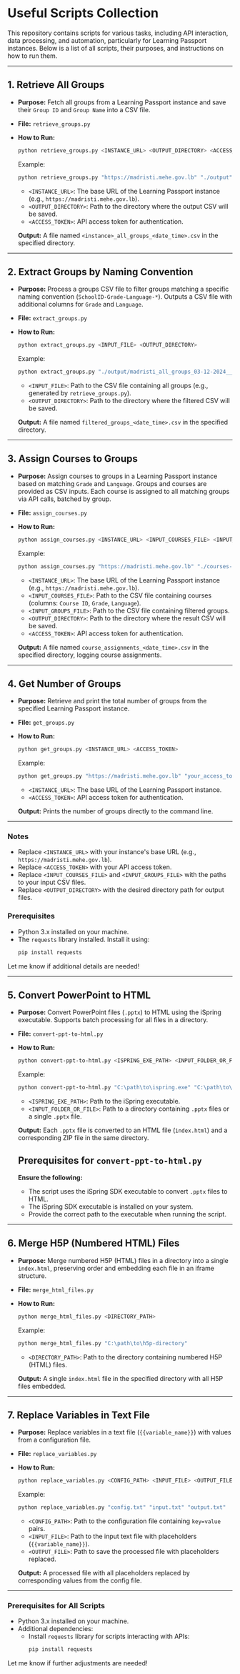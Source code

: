 
# Useful Scripts Collection

This repository contains scripts for various tasks, including API interaction, data processing, and automation, particularly for Learning Passport instances. Below is a list of all scripts, their purposes, and instructions on how to run them.

---

## 1. Retrieve All Groups

- **Purpose:** Fetch all groups from a Learning Passport instance and save their `Group ID` and `Group Name` into a CSV file.
- **File:** `retrieve_groups.py`
- **How to Run:**
  ```bash
  python retrieve_groups.py <INSTANCE_URL> <OUTPUT_DIRECTORY> <ACCESS_TOKEN>
  ```
  Example:
  ```bash
  python retrieve_groups.py "https://madristi.mehe.gov.lb" "./output" "your_access_token_here"
  ```
  - `<INSTANCE_URL>`: The base URL of the Learning Passport instance (e.g., `https://madristi.mehe.gov.lb`).
  - `<OUTPUT_DIRECTORY>`: Path to the directory where the output CSV will be saved.
  - `<ACCESS_TOKEN>`: API access token for authentication.

  **Output:** A file named `<instance>_all_groups_<date_time>.csv` in the specified directory.

---

## 2. Extract Groups by Naming Convention

- **Purpose:** Process a groups CSV file to filter groups matching a specific naming convention (`SchoolID-Grade-Language-*`). Outputs a CSV file with additional columns for `Grade` and `Language`.
- **File:** `extract_groups.py`
- **How to Run:**
  ```bash
  python extract_groups.py <INPUT_FILE> <OUTPUT_DIRECTORY>
  ```
  Example:
  ```bash
  python extract_groups.py "./output/madristi_all_groups_03-12-2024__12-33-22.csv" "./filtered"
  ```
  - `<INPUT_FILE>`: Path to the CSV file containing all groups (e.g., generated by `retrieve_groups.py`).
  - `<OUTPUT_DIRECTORY>`: Path to the directory where the filtered CSV will be saved.

  **Output:** A file named `filtered_groups_<date_time>.csv` in the specified directory.

---

## 3. Assign Courses to Groups

- **Purpose:** Assign courses to groups in a Learning Passport instance based on matching `Grade` and `Language`. Groups and courses are provided as CSV inputs. Each course is assigned to all matching groups via API calls, batched by group.
- **File:** `assign_courses.py`
- **How to Run:**
  ```bash
  python assign_courses.py <INSTANCE_URL> <INPUT_COURSES_FILE> <INPUT_GROUPS_FILE> <OUTPUT_DIRECTORY> <ACCESS_TOKEN>
  ```
  Example:
  ```bash
  python assign_courses.py "https://madristi.mehe.gov.lb" "./courses-test.csv" "./filtered_groups.csv" "./output" "your_access_token_here"
  ```
  - `<INSTANCE_URL>`: The base URL of the Learning Passport instance (e.g., `https://madristi.mehe.gov.lb`).
  - `<INPUT_COURSES_FILE>`: Path to the CSV file containing courses (columns: `Course ID`, `Grade`, `Language`).
  - `<INPUT_GROUPS_FILE>`: Path to the CSV file containing filtered groups.
  - `<OUTPUT_DIRECTORY>`: Path to the directory where the result CSV will be saved.
  - `<ACCESS_TOKEN>`: API access token for authentication.

  **Output:** A file named `course_assignments_<date_time>.csv` in the specified directory, logging course assignments.

---

## 4. Get Number of Groups

- **Purpose:** Retrieve and print the total number of groups from the specified Learning Passport instance.
- **File:** `get_groups.py`
- **How to Run:**
  ```bash
  python get_groups.py <INSTANCE_URL> <ACCESS_TOKEN>
  ```
  Example:
  ```bash
  python get_groups.py "https://madristi.mehe.gov.lb" "your_access_token_here"
  ```
  - `<INSTANCE_URL>`: The base URL of the Learning Passport instance.
  - `<ACCESS_TOKEN>`: API access token for authentication.

  **Output:** Prints the number of groups directly to the command line.

---

### Notes
- Replace `<INSTANCE_URL>` with your instance's base URL (e.g., `https://madristi.mehe.gov.lb`).
- Replace `<ACCESS_TOKEN>` with your API access token.
- Replace `<INPUT_COURSES_FILE>` and `<INPUT_GROUPS_FILE>` with the paths to your input CSV files.
- Replace `<OUTPUT_DIRECTORY>` with the desired directory path for output files.

### Prerequisites
- Python 3.x installed on your machine.
- The `requests` library installed. Install it using:
  ```bash
  pip install requests
  ```

Let me know if additional details are needed!

---

## 5. Convert PowerPoint to HTML

- **Purpose:** Convert PowerPoint files (`.pptx`) to HTML using the iSpring executable. Supports batch processing for all files in a directory.
- **File:** `convert-ppt-to-html.py`
- **How to Run:**
  ```bash
  python convert-ppt-to-html.py <ISPRING_EXE_PATH> <INPUT_FOLDER_OR_FILE>
  ```
  Example:
  ```bash
  python convert-ppt-to-html.py "C:\path\to\ispring.exe" "C:\path\to\pptx-folder"
  ```
  - `<ISPRING_EXE_PATH>`: Path to the iSpring executable.
  - `<INPUT_FOLDER_OR_FILE>`: Path to a directory containing `.pptx` files or a single `.pptx` file.

  **Output:** Each `.pptx` file is converted to an HTML file (`index.html`) and a corresponding ZIP file in the same directory.
  ## Prerequisites for `convert-ppt-to-html.py`

  **Ensure the following:**
  - The script uses the iSpring SDK executable to convert `.pptx` files to HTML.
  - The iSpring SDK executable is installed on your system.
  - Provide the correct path to the executable when running the script.

---

## 6. Merge H5P (Numbered HTML) Files

- **Purpose:** Merge numbered H5P (HTML) files in a directory into a single `index.html`, preserving order and embedding each file in an iframe structure.
- **File:** `merge_html_files.py`
- **How to Run:**
  ```bash
  python merge_html_files.py <DIRECTORY_PATH>
  ```
  Example:
  ```bash
  python merge_html_files.py "C:\path\to\h5p-directory"
  ```
  - `<DIRECTORY_PATH>`: Path to the directory containing numbered H5P (HTML) files.

  **Output:** A single `index.html` file in the specified directory with all H5P files embedded.

---

## 7. Replace Variables in Text File

- **Purpose:** Replace variables in a text file (`{{variable_name}}`) with values from a configuration file.
- **File:** `replace_variables.py`
- **How to Run:**
  ```bash
  python replace_variables.py <CONFIG_PATH> <INPUT_FILE> <OUTPUT_FILE>
  ```
  Example:
  ```bash
  python replace_variables.py "config.txt" "input.txt" "output.txt"
  ```
  - `<CONFIG_PATH>`: Path to the configuration file containing `key=value` pairs.
  - `<INPUT_FILE>`: Path to the input text file with placeholders (`{{variable_name}}`).
  - `<OUTPUT_FILE>`: Path to save the processed file with placeholders replaced.

  **Output:** A processed file with all placeholders replaced by corresponding values from the config file.

---

### Prerequisites for All Scripts
- Python 3.x installed on your machine.
- Additional dependencies:
  - Install `requests` library for scripts interacting with APIs:
    ```bash
    pip install requests
    ```

Let me know if further adjustments are needed!
